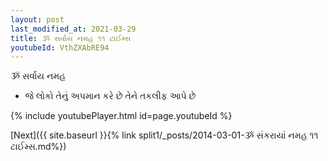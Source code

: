 ```yaml
---
layout: post
last_modified_at: 2021-03-29
title: ૐ સર્વાય નમહ ૧૧ ટાઈમ્સ
youtubeId: VthZXAbRE94
---
```

 
 
 ૐ સર્વાય નમહ  
 
 -  જે લોકો તેનું અપમાન કરે છે તેને તકલીફ આપે છે 
 
  
 
  
 
 
 
 
 
 


{% include youtubePlayer.html id=page.youtubeId %}
 
[Next]({{ site.baseurl }}{% link  split1/_posts/2014-03-01-ૐ સંકરાયાં નમહ ૧૧ ટાઈમ્સ.md%})
 

